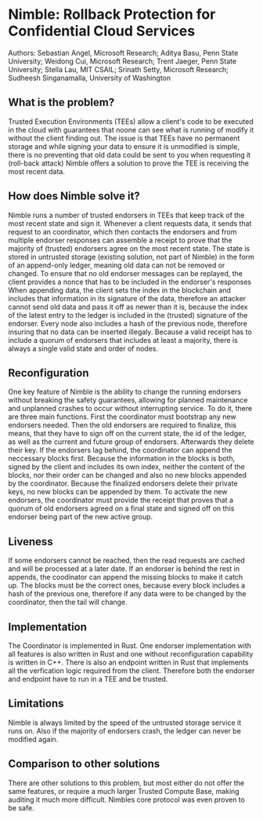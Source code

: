 # Nimble: Rollback Protection for Confidential Cloud Services

Authors: Sebastian Angel, Microsoft Research; Aditya Basu, Penn State University;
         Weidong Cui, Microsoft Research; Trent Jaeger, Penn State University;
         Stella Lau, MIT CSAIL; Srinath Setty, Microsoft Research;
         Sudheesh Singanamalla, University of Washington

## What is the problem?
Trusted Execution Environments (TEEs) allow a client's code to be executed in the cloud with guarantees that noone can see what is running of modify it without the client finding out.
The issue is that TEEs have no permanent storage and while signing your data to ensure it is unmodified is simple, there is no preventing that old data could be sent to you when requesting it (roll-back attack)
Nimble offers a solution to prove the TEE is receiving the most recent data.

## How does Nimble solve it?
Nimble runs a number of trusted endorsers in TEEs that keep track of the most recent state and sign it.
Whenever a client requests data, it sends that request to an coordinator, which then contacts the endorsers and from multiple endorser responses can assemble a receipt to prove that the majority of (trusted) endorsers agree on the most recent state.
The state is stored in untrusted storage (existing solution, not part of Nimble) in the form of an append-only ledger, meaning old data can not be removed or changed.
To ensure that no old endorser messages can be replayed, the client provides a nonce that has to be included in the endorser's responses
When appending data, the client sets the index in the blockchain and includes that information in its signature of the data, therefore an attacker cannot send old data and pass it off as newer than it is, because the index of the latest entry to the ledger is included in the (trusted) signature of the endorser. Every node also includes a hash of the previous node, therefore insuring that no data can be inserted illegaly.
Because a valid receipt has to include a quorum of endorsers that includes at least a majority, there is always a single valid state and order of nodes.

## Reconfiguration
One key feature of Nimble is the ability to change the running endorsers without breaking the safety guarantees, allowing for planned maintenance and unplanned crashes to occur without interrupting service.
To do it, there are three main functions. First the coordinator must bootstrap any new endorsers needed. Then the old endorsers are required to finalize, this means, that they have to sign off on the current state, the id of the ledger, as well as the current and future group of endorsers. Afterwards they delete their key. If the endorsers lag behind, the coordinator can append the neccessary blocks first. Because the information in the blocks is both, signed by the client and includes its own index, neither the content of the blocks, nor their order can be changed and also no new blocks appended by the coordinator.
Because the finalized endorsers delete their private keys, no new blocks can be appended by them.
To activate the new endorsers, the coordinator must provide the receipt that proves that a quorum of old endorsers agreed on a final state and signed off on this endorser being part of the new active group.

## Liveness
If some endorsers cannot be reached, then the read requests are cached and will be processed at a later date.
If an endorser is behind the rest in appends, the coodinator can append the missing blocks to make it catch up. The blocks must be the correct ones, because every block includes a hash of the previous one,
therefore if any data were to be changed by the coordinator, then the tail will change.

## Implementation
The Coordinator is implemented in Rust. One endorser implementation with all features is also written in Rust and one without reconfiguration capability is written in C++.
There is also an endpoint written in Rust that implements all the verfication logic required from the client. Therefore both the endorser and endpoint have to run in a TEE and be trusted.

## Limitations
Nimble is always limited by the speed of the untrusted storage service it runs on. Also if the majority of endorsers crash, the ledger can never be modified again.


## Comparison to other solutions
There are other solutions to this problem, but most either do not offer the same features, or require a much larger Trusted Compute Base, making auditing it much more difficult.
Nimbles core protocol was even proven to be safe.
